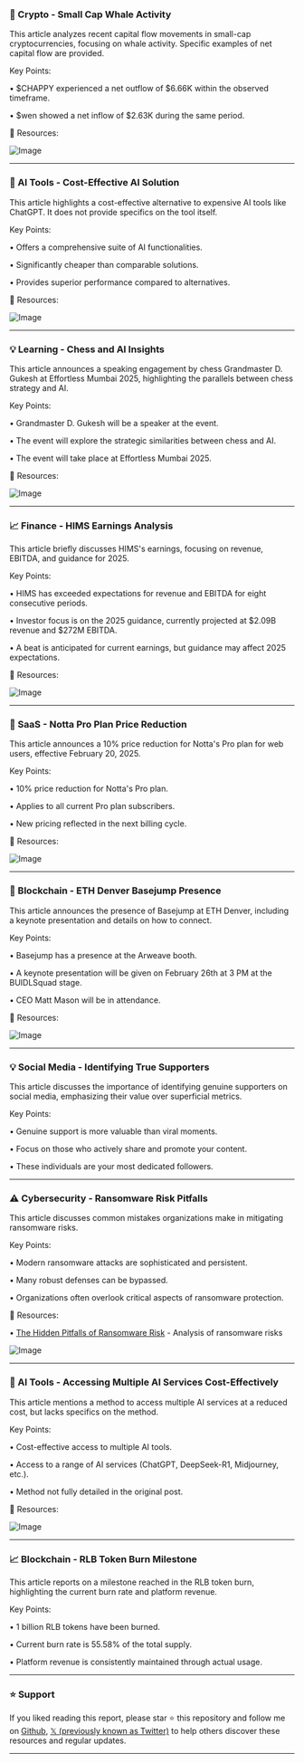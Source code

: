 ### 🐳 Crypto - Small Cap Whale Activity

This article analyzes recent capital flow movements in small-cap cryptocurrencies, focusing on whale activity.  Specific examples of net capital flow are provided.

Key Points:

•  $CHAPPY experienced a net outflow of $6.66K within the observed timeframe.


•  $wen showed a net inflow of $2.63K during the same period.


🔗 Resources:

![Image](https://pbs.twimg.com/media/GkjkIaPWMAArI-D?format=jpg&name=small)


---

### 🚀 AI Tools - Cost-Effective AI Solution

This article highlights a cost-effective alternative to expensive AI tools like ChatGPT.  It does not provide specifics on the tool itself.

Key Points:

• Offers a comprehensive suite of AI functionalities.


•  Significantly cheaper than comparable solutions.


•  Provides superior performance compared to alternatives.


🔗 Resources:

![Image](https://pbs.twimg.com/media/GkjkIaPWMAArI-D?format=jpg&name=small)



---

### 💡 Learning - Chess and AI Insights

This article announces a speaking engagement by chess Grandmaster D. Gukesh at Effortless Mumbai 2025, highlighting the parallels between chess strategy and AI.

Key Points:

•  Grandmaster D. Gukesh will be a speaker at the event.


•  The event will explore the strategic similarities between chess and AI.


•  The event will take place at Effortless Mumbai 2025.


🔗 Resources:

![Image](https://pbs.twimg.com/ext_tw_video_thumb/1894012645985951745/pu/img/y0fAAzxI1jC7-F56.jpg)


---

### 📈 Finance - HIMS Earnings Analysis

This article briefly discusses HIMS's earnings, focusing on revenue, EBITDA, and guidance for 2025.

Key Points:

• HIMS has exceeded expectations for revenue and EBITDA for eight consecutive periods.


•  Investor focus is on the 2025 guidance, currently projected at $2.09B revenue and $272M EBITDA.


•  A beat is anticipated for current earnings, but guidance may affect 2025 expectations.



🔗 Resources:

![Image](https://pbs.twimg.com/media/Gkjg6m9W4AED0fI?format=png&name=small)


---

### 🚀 SaaS - Notta Pro Plan Price Reduction

This article announces a 10% price reduction for Notta's Pro plan for web users, effective February 20, 2025.

Key Points:

• 10% price reduction for Notta's Pro plan.


•  Applies to all current Pro plan subscribers.


•  New pricing reflected in the next billing cycle.



🔗 Resources:

![Image](https://pbs.twimg.com/media/Gkji-k1aYAALNEz?format=png&name=small)


---

### 🤖 Blockchain - ETH Denver Basejump Presence

This article announces the presence of Basejump at ETH Denver, including a keynote presentation and details on how to connect.

Key Points:

• Basejump has a presence at the Arweave booth.


• A keynote presentation will be given on February 26th at 3 PM at the BUIDLSquad stage.


• CEO Matt Mason will be in attendance.


🔗 Resources:

![Image](https://pbs.twimg.com/tweet_video_thumb/Gkizh7oWEAAw7M3.jpg)


---

### 💡 Social Media - Identifying True Supporters

This article discusses the importance of identifying genuine supporters on social media, emphasizing their value over superficial metrics.

Key Points:

•  Genuine support is more valuable than viral moments.


•  Focus on those who actively share and promote your content.


•  These individuals are your most dedicated followers.


---

### ⚠️ Cybersecurity - Ransomware Risk Pitfalls

This article discusses common mistakes organizations make in mitigating ransomware risks.


Key Points:

• Modern ransomware attacks are sophisticated and persistent.


• Many robust defenses can be bypassed.


•  Organizations often overlook critical aspects of ransomware protection.


🔗 Resources:

• [The Hidden Pitfalls of Ransomware Risk](https://halcyon.ai/blog/the-hidden-pitfalls-of-ransomware-risk-what-organizations-keep-getting-wrong…) - Analysis of ransomware risks


![Image](https://pbs.twimg.com/media/Gki6MOYWgAA_Wd1?format=jpg&name=small)


---

### 🚀 AI Tools - Accessing Multiple AI Services Cost-Effectively

This article mentions a method to access multiple AI services at a reduced cost, but lacks specifics on the method.

Key Points:

•  Cost-effective access to multiple AI tools.


•  Access to a range of AI services (ChatGPT, DeepSeek-R1, Midjourney, etc.).


•  Method not fully detailed in the original post.


🔗 Resources:

![Image](https://pbs.twimg.com/media/Gki4NLraAAAxFMw?format=jpg&name=900x900)


---

### 📈 Blockchain - RLB Token Burn Milestone

This article reports on a milestone reached in the RLB token burn, highlighting the current burn rate and platform revenue.

Key Points:

•  1 billion RLB tokens have been burned.


• Current burn rate is 55.58% of the total supply.


• Platform revenue is consistently maintained through actual usage.


---

### ⭐️ Support

If you liked reading this report, please star ⭐️ this repository and follow me on [Github](https://github.com/Drix10), [𝕏 (previously known as Twitter)](https://x.com/DRIX_10_) to help others discover these resources and regular updates.

---